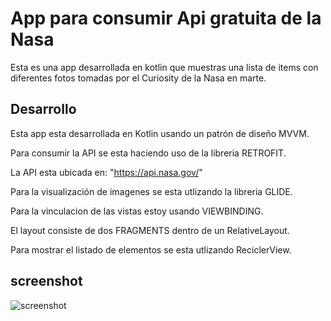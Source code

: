 # App para consumir Api gratuita de la Nasa 

Esta es una app desarrollada en kotlin que muestras una lista de items con diferentes fotos tomadas por el  Curiosity de la Nasa en marte.

## Desarrollo  

Esta app esta desarrollada en Kotlin usando un patrón de diseño MVVM.

Para consumir la API se esta haciendo uso de la libreria RETROFIT.

La API esta ubicada en: "https://api.nasa.gov/"

Para la visualización de imagenes se esta utlizando la libreria GLIDE.

Para la vinculacion de las vistas estoy usando VIEWBINDING.

El layout consiste de dos FRAGMENTS dentro de un RelativeLayout.

Para mostrar el listado de elementos se esta utlizando ReciclerView.

## screenshot  

![screenshot](https://lh3.googleusercontent.com/pw/AM-JKLV_iHHfffFviWm7s07_B4p5co_7IIJZjlRdNy3VlWzEMTpa2w5Bj55wG26yvscfMOe04vJ64IpxtQRPiAjlEYeaYd2d94zsttyI9qD7awOK1pkbA8qp4x8Kw4VZyDWvqmj8AzsmpzSbY6xbQU7sH6aJ=w522-h943-no?authuser=1 "screenshot")




